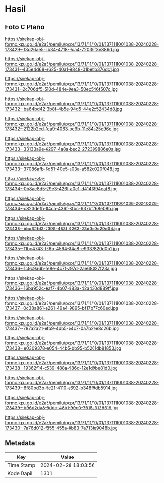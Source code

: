 # Hasil

## Foto C Plano

https://sirekap-obj-formc.kpu.go.id/e2a5/pemilu/pdpr/13/71/11/10/01/1371111001038-20240228-173429--f3d26ae5-ab34-4718-9ca4-72036f3e886d.jpg

https://sirekap-obj-formc.kpu.go.id/e2a5/pemilu/pdpr/13/71/11/10/01/1371111001038-20240228-173431--435e4d68-e625-40a1-9848-01bebb376dc1.jpg

https://sirekap-obj-formc.kpu.go.id/e2a5/pemilu/pdpr/13/71/11/10/01/1371111001038-20240228-173431--2c706df5-510d-484e-9ea3-50ec546f507c.jpg

https://sirekap-obj-formc.kpu.go.id/e2a5/pemilu/pdpr/13/71/11/10/01/1371111001038-20240228-173432--ba64bd42-3b8f-4b5e-94d5-44e2c52434d8.jpg

https://sirekap-obj-formc.kpu.go.id/e2a5/pemilu/pdpr/13/71/11/10/01/1371111001038-20240228-173432--2122b2cd-1ea9-4063-be9b-11e84a25e96c.jpg

https://sirekap-obj-formc.kpu.go.id/e2a5/pemilu/pdpr/13/71/11/10/01/1371111001038-20240228-173433--33133a9e-6297-4a8a-bec2-272399886e0a.jpg

https://sirekap-obj-formc.kpu.go.id/e2a5/pemilu/pdpr/13/71/11/10/01/1371111001038-20240228-173433--37086afb-6d51-40e5-a03a-a582d020f048.jpg

https://sirekap-obj-formc.kpu.go.id/e2a5/pemilu/pdpr/13/71/11/10/01/1371111001038-20240228-173434--0b8ac8d5-29e3-426f-a0c1-d414f894eaf8.jpg

https://sirekap-obj-formc.kpu.go.id/e2a5/pemilu/pdpr/13/71/11/10/01/1371111001038-20240228-173434--c823defb-04ca-436f-8fbc-937bf768e08b.jpg

https://sirekap-obj-formc.kpu.go.id/e2a5/pemilu/pdpr/13/71/11/10/01/1371111001038-20240228-173435--bba82fd3-7998-453f-9263-23d9d9c29d94.jpg

https://sirekap-obj-formc.kpu.go.id/e2a5/pemilu/pdpr/13/71/11/10/01/1371111001038-20240228-173435--11bc4743-f66b-4564-84a8-e9337820d0b1.jpg

https://sirekap-obj-formc.kpu.go.id/e2a5/pemilu/pdpr/13/71/11/10/01/1371111001038-20240228-173436--1c9c9a6b-1e8e-4c7f-a97d-2ae68027f23a.jpg

https://sirekap-obj-formc.kpu.go.id/e2a5/pemilu/pdpr/13/71/11/10/01/1371111001038-20240228-173436--16ba952c-6af7-4b07-883a-42a430d889ff.jpg

https://sirekap-obj-formc.kpu.go.id/e2a5/pemilu/pdpr/13/71/11/10/01/1371111001038-20240228-173437--0c38a861-a261-49a4-9895-bf17b77c60ed.jpg

https://sirekap-obj-formc.kpu.go.id/e2a5/pemilu/pdpr/13/71/11/10/01/1371111001038-20240228-173437--787a2a21-efb9-4db5-b4c7-0a7b2ee8c26b.jpg

https://sirekap-obj-formc.kpu.go.id/e2a5/pemilu/pdpr/13/71/11/10/01/1371111001038-20240228-173438--e0309378-e054-44b5-bb95-b5261db81853.jpg

https://sirekap-obj-formc.kpu.go.id/e2a5/pemilu/pdpr/13/71/11/10/01/1371111001038-20240228-173438--19362f14-c539-488a-986d-12e1d9be81d0.jpg

https://sirekap-obj-formc.kpu.go.id/e2a5/pemilu/pdpr/13/71/11/10/01/1371111001038-20240228-173439--6f80bd3b-5e21-4110-a692-b348f9db5914.jpg

https://sirekap-obj-formc.kpu.go.id/e2a5/pemilu/pdpr/13/71/11/10/01/1371111001038-20240228-173439--b96d2da8-6ddc-48b1-99c0-7615a3126519.jpg

https://sirekap-obj-formc.kpu.go.id/e2a5/pemilu/pdpr/13/71/11/10/01/1371111001038-20240228-173430--7a76d012-f855-455a-8b83-7a713fe9048b.jpg


## Metadata

| Key        | Value               |
| ---------- | ------------------- |
| Time Stamp | 2024-02-28 18:03:56 |
| Kode Dapil | 1301                |



